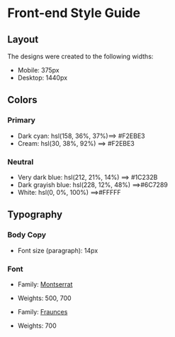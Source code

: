 # Front-end Style Guide

## Layout

The designs were created to the following widths:

- Mobile: 375px
- Desktop: 1440px

## Colors

### Primary

- Dark cyan: hsl(158, 36%, 37%)==> #F2EBE3
- Cream: hsl(30, 38%, 92%) ==> #F2EBE3

### Neutral

- Very dark blue: hsl(212, 21%, 14%) ==> #1C232B
- Dark grayish blue: hsl(228, 12%, 48%) ==>#6C7289
- White: hsl(0, 0%, 100%) ==>#FFFFF

## Typography

### Body Copy

- Font size (paragraph): 14px

### Font

- Family: [Montserrat](https://fonts.google.com/specimen/Montserrat)
- Weights: 500, 700

- Family: [Fraunces](https://fonts.google.com/specimen/Fraunces)
- Weights: 700
